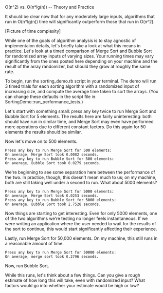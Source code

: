 O(n^2) vs. O(n*lg(n)) -- Theory and Practice

It should be clear now that for any moderately large inputs, algorithms 
that run in O(n*lg(n)) time will significantly outperform those that run 
in O(n^2). 

[Picture of time complexity]

While one of the goals of algorithm analysis is to stay agnostic of 
implementaion details, let's briefly take a look at what this means in
practice. Let's look at a timed comparison of Merge Sort and Bubble Sort
for randomized array inputs of varying sizes. Your running times may vary 
significantly from the ones posted here depending on your machine and the 
result of the array randomizer, but should they grow at roughly the same rate. 

To begin, run the sorting_demo.rb script in your terminal. The demo will run
3 timed trials for each sorting algorithm with a randomized input of increasing
size, and compute the average time taken to sort the arrays. (You can change 
these defaults in the script file in SortingDemo::run_performance_tests.)

Let's start with something small: press any key twice to run Merge Sort 
and Bubble Sort for 5 elements. The results here are fairly uninteresting:
both should have run in similar time, and Merge Sort may even have performed
more operations due to different constant factors. Do this again for 50
elements the results should be similar. 

Now let's move on to 500 elements. 

```
Press any key to run Merge Sort for 500 elements:
On average, Merge Sort took 0.0082 seconds.
Press any key to run Bubble Sort for 500 elements:
On average, Bubble Sort took 0.0279 seconds.
```

We're beginning to see some separation here between the performance of the two.
In practice, though, this doesn't mean much to us; on my machine, both are still
taking well under a second to run. What about 5000 elements?

```
Press any key to run Merge Sort for 5000 elements:
On average, Merge Sort took 0.0253 seconds.
Press any key to run Bubble Sort for 5000 elements:
On average, Bubble Sort took 2.7528 seconds.
```

Now things are starting to get interesting. Even for only 5000 elements, one of
the two algorithms we're testing no longer feels instantaneous. If we were 
writing an application where the user needed to wait for the results of the
sort to continue, this would start significantly affecting their experience.

Lastly, run Merge Sort for 50,000 elements. On my machine, this still runs in 
a reasonable amount of time. 

```
Press any key to run Merge Sort for 50000 elements:
On average, merge sort took 0.2796 seconds.
```

Now, run Bubble Sort. 

While this runs, let's think about a few things. Can you give a rough estimate
of how long this will take, even with randomized input? What factors would go
into whether your estimate would be high or low? 